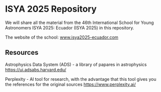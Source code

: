 # ISYA 2025 Repository

We will share all the material from the 46th International School for Young Astronomers ISYA 2025: Ecuador (ISYA 2025) in this repository.

The website of the school: www.isya2025-ecuador.com 

## Resources

Astrophysics Data System (ADS) - a library of papares in astrophysics
https://ui.adsabs.harvard.edu/ 

Perplexity - AI tool for research, with the advantage that this tool gives you the references for the original sources
https://www.perplexity.ai/ 
